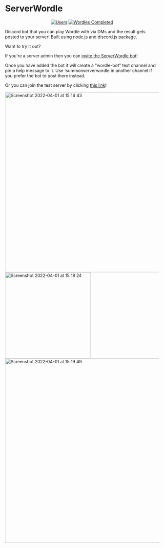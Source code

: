 # ServerWordle

<p align="center">
		<a href="https://discord.com/api/oauth2/authorize?client_id=940265535650799647&permissions=11280&scope=bot><img alt="Servers" src="https://img.shields.io/badge/dynamic/json.svg?style=for-the-badge&label=Servers&url=https://jhodk.com/stats/wordlestats.json&query=$.servers&colorB=blue"></a>
		<a href="https://discord.com/api/oauth2/authorize?client_id=940265535650799647&permissions=11280&scope=bot"><img alt="Users" src="https://img.shields.io/badge/dynamic/json.svg?style=for-the-badge&label=Users&url=https://jhodk.com/stats/wordlestats.json&query=$.users&colorB=green"></a>
			<a href="https://discord.com/api/oauth2/authorize?client_id=940265535650799647&permissions=11280&scope=bot"><img alt="Wordles Completed" src="https://img.shields.io/badge/dynamic/json.svg?style=for-the-badge&label=Wordles%20completed&url=https://jhodk.com/stats/wordlestats.json&query=$.wordlesAnswered&colorB=orange"></a>
</p>

Discord bot that you can play Wordle with via DMs and the result gets posted to your server!
Built using node.js and discord.js package.

Want to try it out?

If you're a server admin then you can [invite the ServerWordle bot](https://discord.com/api/oauth2/authorize?client_id=940265535650799647&permissions=11280&scope=bot)!

Once you have added the bot it will create a "wordle-bot" text channel and pin a help message to it. Use !summonserverwordle in another channel if you prefer the bot to post there instead.

Or you can join the test server by clicking [this link](https://discord.gg/bDthXD6Yu3)!

<img width="588" alt="Screenshot 2022-04-01 at 15 14 43" src="https://user-images.githubusercontent.com/7433327/161281462-af122c6b-0dfb-4259-a138-2d4beaab374d.png">
<img width="281" alt="Screenshot 2022-04-01 at 15 18 24" src="https://user-images.githubusercontent.com/7433327/161282141-7beaeccf-8a4e-4ceb-a241-50992b94eeff.png">
<img width="602" alt="Screenshot 2022-04-01 at 15 19 49" src="https://user-images.githubusercontent.com/7433327/161282275-d73e1930-7a62-42db-b053-0b42d2fa33df.png">

